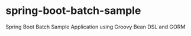 spring-boot-batch-sample
========================

Spring Boot Batch Sample Application using Groovy Bean DSL and GORM
